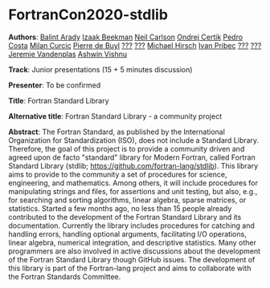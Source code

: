 # FortranCon2020-stdlib

**Authors**:
[Balint Arady](https://github.com/aradi)
[Izaak Beekman](https://github.com/zbeekman)
[Neil Carlson](https://github.com/nncarlson)
[Ondrej Certik](https://github.com/certik)
[Pedro Costa](https://github.com/p-costa)
[Milan Curcic](https://github.com/milancuric)
[Pierre de Buyl](https://github.com/pdebuyl)
[???](https://github.com/fiolj)
[???](https://github.com/JHenneberg)
[Michael Hirsch](https://github.com/scivision)
[Ivan Pribec](https://github.com/ivan-pi)
[???](https://github.com/sakamoti)
[???](https://github.com/nshaffer)
[Jeremie Vandenplas](https://github.com/jvdp1)
[Ashwin Vishnu](https://github.com/ashwinvis)


**Track**: Junior presentations (15 + 5 minutes discussion)

**Presenter**: To be confirmed

**Title**: Fortran Standard Library

**Alternative title**: Fortran Standard Library - a community project

**Abstract**:
The Fortran Standard, as published by the International Organization for Standardization (ISO), does not include a Standard Library.
Therefore, the goal of this project is to provide a community driven and agreed upon de facto "standard" library for Modern Fortran, called Fortran Standard Library (stdlib; https://github.com/fortran-lang/stdlib).
This library aims to provide to the community a set of procedures for science, engineering, and mathematics. Among others, it will include procedures for manipulating strings and files, for assertions and unit testing, but also, e.g., for searching and sorting algorithms, linear algebra, sparse matrices, or statistics.
Started a few months ago, no less than 15 people already contributed to the development of the Fortran Standard Library and its documentation.
Currently the library includes procedures for catching and handling errors, handling optional arguments, facilitating I/O operations, linear algebra, numerical integration, and descriptive statistics.
Many other programmers are also involved in active discussions about the development of the Fortran Standard Library though GitHub issues.
The development of this library is part of the Fortran-lang project and aims to collaborate with the Fortran Standards Committee.
